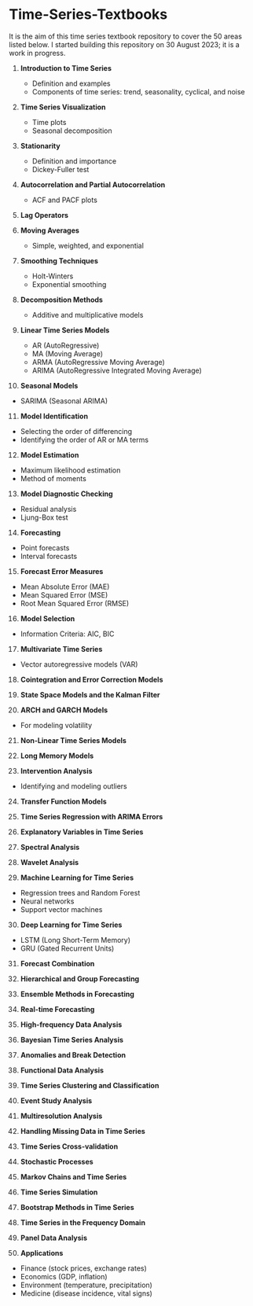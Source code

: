 # Time-Series-Textbooks
It is the aim of this time series textbook repository to cover the 50 areas listed below. I started building this repository on 30 August 2023; it is a work in progress. 

1. **Introduction to Time Series**
   - Definition and examples
   - Components of time series: trend, seasonality, cyclical, and noise

2. **Time Series Visualization**
   - Time plots
   - Seasonal decomposition

3. **Stationarity**
   - Definition and importance
   - Dickey-Fuller test

4. **Autocorrelation and Partial Autocorrelation**
   - ACF and PACF plots

5. **Lag Operators**

6. **Moving Averages**
   - Simple, weighted, and exponential

7. **Smoothing Techniques**
   - Holt-Winters
   - Exponential smoothing

8. **Decomposition Methods**
   - Additive and multiplicative models

9. **Linear Time Series Models**
   - AR (AutoRegressive)
   - MA (Moving Average)
   - ARMA (AutoRegressive Moving Average)
   - ARIMA (AutoRegressive Integrated Moving Average)

10. **Seasonal Models**
   - SARIMA (Seasonal ARIMA)

11. **Model Identification**
   - Selecting the order of differencing
   - Identifying the order of AR or MA terms

12. **Model Estimation**
   - Maximum likelihood estimation
   - Method of moments

13. **Model Diagnostic Checking**
   - Residual analysis
   - Ljung-Box test

14. **Forecasting**
   - Point forecasts
   - Interval forecasts

15. **Forecast Error Measures**
   - Mean Absolute Error (MAE)
   - Mean Squared Error (MSE)
   - Root Mean Squared Error (RMSE)

16. **Model Selection**
   - Information Criteria: AIC, BIC

17. **Multivariate Time Series**
   - Vector autoregressive models (VAR)

18. **Cointegration and Error Correction Models**

19. **State Space Models and the Kalman Filter**

20. **ARCH and GARCH Models**
   - For modeling volatility

21. **Non-Linear Time Series Models**

22. **Long Memory Models**

23. **Intervention Analysis**
   - Identifying and modeling outliers

24. **Transfer Function Models**

25. **Time Series Regression with ARIMA Errors**

26. **Explanatory Variables in Time Series**

27. **Spectral Analysis**

28. **Wavelet Analysis**

29. **Machine Learning for Time Series**
   - Regression trees and Random Forest
   - Neural networks
   - Support vector machines

30. **Deep Learning for Time Series**
   - LSTM (Long Short-Term Memory) 
   - GRU (Gated Recurrent Units)

31. **Forecast Combination**

32. **Hierarchical and Group Forecasting**

33. **Ensemble Methods in Forecasting**

34. **Real-time Forecasting**

35. **High-frequency Data Analysis**

36. **Bayesian Time Series Analysis**

37. **Anomalies and Break Detection**

38. **Functional Data Analysis**

39. **Time Series Clustering and Classification**

40. **Event Study Analysis**

41. **Multiresolution Analysis**

42. **Handling Missing Data in Time Series**

43. **Time Series Cross-validation**

44. **Stochastic Processes**

45. **Markov Chains and Time Series**

46. **Time Series Simulation**

47. **Bootstrap Methods in Time Series**

48. **Time Series in the Frequency Domain**

49. **Panel Data Analysis**

50. **Applications**
   - Finance (stock prices, exchange rates)
   - Economics (GDP, inflation)
   - Environment (temperature, precipitation)
   - Medicine (disease incidence, vital signs)

